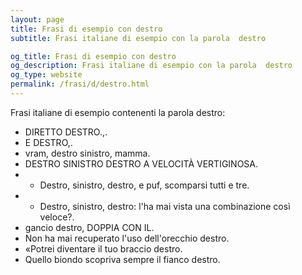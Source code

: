 ```yaml
---
layout: page
title: Frasi di esempio con destro 
subtitle: Frasi italiane di esempio con la parola  destro

og_title: Frasi di esempio con destro 
og_description: Frasi italiane di esempio con la parola  destro
og_type: website
permalink: /frasi/d/destro.html
---
```


Frasi italiane di esempio contenenti la parola destro:


- DIRETTO DESTRO.,.
- E DESTRO,.
- vram, destro sinistro, mamma.
- DESTRO SINISTRO DESTRO A VELOCITÀ VERTIGINOSA.
- - Destro, sinistro, destro, e puf, scomparsi tutti e tre.
- - Destro, sinistro, destro: l'ha mai vista una combinazione così veloce?.
- gancio destro, DOPPIA CON IL.
- Non ha mai recuperato l'uso dell'orecchio destro.
- «Potrei diventare il tuo braccio destro.
- Quello biondo scopriva sempre il fianco destro.
